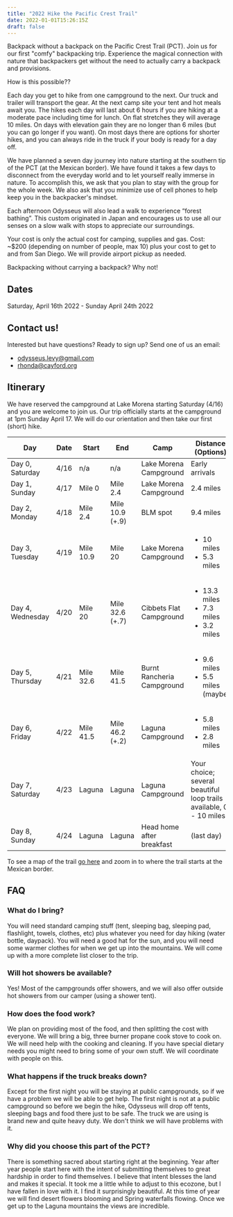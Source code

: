 ```yaml
---
title: "2022 Hike the Pacific Crest Trail"
date: 2022-01-01T15:26:15Z
draft: false
---
```

Backpack without a backpack on the Pacific Crest Trail (PCT). Join us for our first "comfy" backpacking trip. Experience the magical connection with nature that backpackers get without the need to actually carry a backpack and provisions.

How is this possible??

Each day you get to hike from one campground to the next. Our truck and trailer will transport the gear. At the next camp site your tent and hot meals await you. The hikes each day will last about 6 hours if you are hiking at a moderate pace including time for lunch. On flat stretches they will average 10 miles. On days with elevation gain they are no longer than 6 miles (but you can go longer if you want). On most days there are options for shorter hikes, and you can always ride in the truck if your body is ready for a day off.

We have planned a seven day journey into nature starting at the southern tip of the PCT (at the Mexican border). We have found it takes a few days to disconnect from the everyday world and to let yourself really immerse in nature. To accomplish this, we ask that you plan to stay with the group for the whole week. We also ask that you minimize use of cell phones to help keep you in the backpacker's mindset.

Each afternoon Odysseus will also lead a walk to experience “forest bathing”. This custom originated in Japan and encourages us to use all our senses on a slow walk with stops to appreciate our surroundings.

Your cost is only the actual cost for camping, supplies and gas. Cost: ~$200 (depending on number of people, max 10) plus your cost to get to and from San Diego. We will provide airport pickup as needed.

Backpacking without carrying a backpack? Why not!

## Dates

Saturday, April 16th 2022 - Sunday April 24th 2022

## Contact us!

Interested but have questions? Ready to sign up? Send one of us an email:

* odysseus.levy@gmail.com
* rhonda@cayford.org

## Itinerary

We have reserved the campground at Lake Morena starting Saturday (4/16) and you are welcome to join us. Our trip officially starts at the campground at 1pm Sunday April 17. We will do our orientation and then take our first (short) hike.

| Day              |  Date | Start           | End             | Camp                      | Distance (Options) |
| ---------------- | ----- | --------------- | --------------- | ------------------------- | ------------------ |
| Day 0, Saturday  | 4/16  | n/a             | n/a             | Lake Morena Campground    | Early arrivals |
| Day 1, Sunday    | 4/17  | Mile 0          | Mile 2.4        | Lake Morena Campground    | 2.4 miles |
| Day 2, Monday    | 4/18  | Mile 2.4        | Mile 10.9 (+.9) | BLM spot                  | 9.4 miles |
| Day 3, Tuesday   | 4/19  | Mile 10.9       | Mile 20         | Lake Morena Campground    | <ul><li>10 miles</li><li>5.3 miles</li></ul> |
| Day 4, Wednesday | 4/20  | Mile 20         | Mile 32.6 (+.7) | Cibbets Flat Campground   | <ul><li>13.3 miles</li><li>7.3 miles</li><li>3.2 miles</li></ul>  |
| Day 5, Thursday  | 4/21  | Mile 32.6       | Mile 41.5       | Burnt Rancheria Campground| <ul><li>9.6 miles</li><li>5.5 miles (maybe)</li></ul> |
| Day 6, Friday    | 4/22  | Mile 41.5       | Mile 46.2 (+.2) | Laguna Campground         | <ul><li>5.8 miles</li><li>2.8 miles</li></ul> |
| Day 7, Saturday  | 4/23  | Laguna          | Laguna          | Laguna Campground         | Your choice; several beautiful loop trails available, 0 - 10 miles |
| Day 8, Sunday    | 4/24  | Laguna          | Laguna          | Head home after breakfast | (last day) |

To see a map of the trail [go here](https://pcta.maps.arcgis.com/apps/webappviewer/index.html?id=68255de6e25941f0a01a548ae63216b3) and zoom in to where the trail starts at the Mexican border.

## FAQ

### What do I bring?

You will need standard camping stuff (tent, sleeping bag, sleeping pad, flashlight, towels, clothes, etc) plus whatever you need for day hiking (water bottle, daypack). You will need a good hat for the sun, and you will need some warmer clothes for when we get up into the mountains. We will come up with a more complete list closer to the trip.

### Will hot showers be available?

Yes! Most of the campgrounds offer showers, and we will also offer outside hot showers from our camper (using a shower tent).

### How does the food work?

We plan on providing most of the food, and then splitting the cost with everyone. We will bring a big, three burner propane cook stove to cook on. We will need help with the cooking and cleaning. If you have special dietary needs you might need to bring some of your own stuff. We will coordinate with people on this.

### What happens if the truck breaks down?

Except for the first night you will be staying at public campgrounds, so if we have a problem we will be able to get help. The first night is not at a public campground so before we begin the hike, Odysseus will drop off tents, sleeping bags and food there just to be safe. The truck we are using is brand new and quite heavy duty. We don't think we will have problems with it.

### Why did you choose this part of the PCT?

There is something sacred about starting right at the beginning. Year after year people start here with the intent of submitting themselves to great hardship in order to find themselves. I believe that intent blesses the land and makes it special. It took me a little while to adjust to this ecozone, but I have fallen in love with it. I find it surprisingly beautiful. At this time of year we will find desert flowers blooming and Spring waterfalls flowing. Once we get up to the Laguna mountains the views are incredible.
